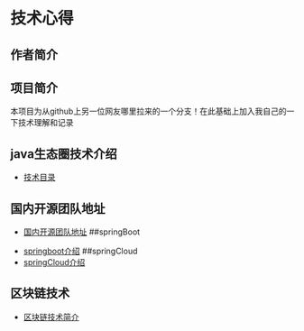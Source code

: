 # 技术心得
## 作者简介
## 项目简介
本项目为从github上另一位网友哪里拉来的一个分支！在此基础上加入我自己的一下技术理解和记录
## java生态圈技术介绍
* 	[技术目录](technology-home.md)
## 国内开源团队地址
* 	[国内开源团队地址](open-src/README.md)
##springBoot
- [springboot介绍](basic-knowledge/springboot.md)
##springCloud
- [springCloud介绍](springCloud/springCloud.md)
## 区块链技术
- [区块链技术简介](blockchain/blockchain.md)
